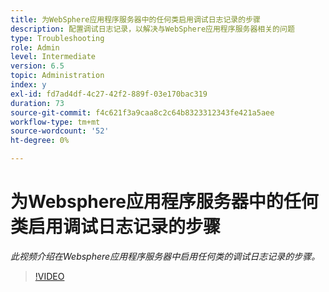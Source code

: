 ```yaml
---
title: 为WebSphere应用程序服务器中的任何类启用调试日志记录的步骤
description: 配置调试日志记录，以解决与WebSphere应用程序服务器相关的问题
type: Troubleshooting
role: Admin
level: Intermediate
version: 6.5
topic: Administration
index: y
exl-id: fd7ad4df-4c27-42f2-889f-03e170bac319
duration: 73
source-git-commit: f4c621f3a9caa8c2c64b8323312343fe421a5aee
workflow-type: tm+mt
source-wordcount: '52'
ht-degree: 0%

---
```


# 为Websphere应用程序服务器中的任何类启用调试日志记录的步骤

*此视频介绍在Websphere应用程序服务器中启用任何类的调试日志记录的步骤。*

>[!VIDEO](https://video.tv.adobe.com/v/335523?quality=12&learn=on)

